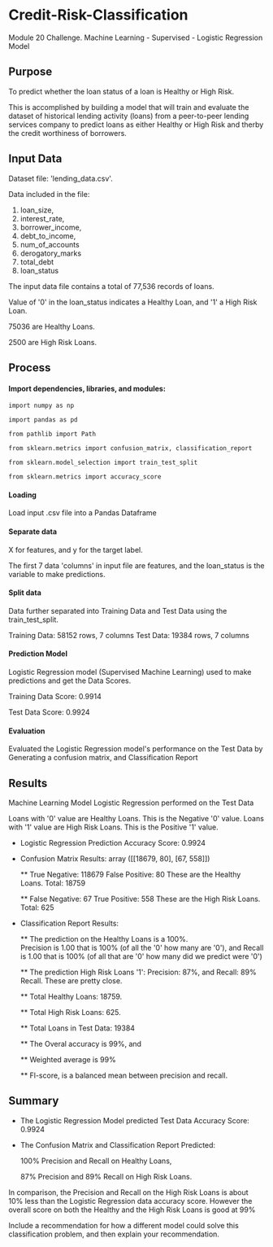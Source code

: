 # Credit-Risk-Classification
Module 20 Challenge. Machine Learning - Supervised - Logistic Regression Model

## Purpose 
To predict whether the loan status of a loan is Healthy or High Risk. 

This is accomplished by building a model that will train and evaluate the dataset of historical lending activity (loans) from a peer-to-peer lending services company to predict loans as either Healthy or High Risk and therby the credit worthiness of borrowers.  

## Input Data
Dataset file: 'lending_data.csv'. 

Data included in the file: 
1. loan_size,
2. interest_rate,
3. borrower_income, 
4. debt_to_income, 
5. num_of_accounts
6. derogatory_marks
7. total_debt
8. loan_status

The input data file contains a total of 77,536 records of loans. 

Value of '0' in the loan_status indicates a Healthy Loan, and '1' a High Risk Loan.

  75036 are Healthy Loans.

  2500 are High Risk Loans.

## Process
#### Import dependencies, libraries, and modules:

    import numpy as np

    import pandas as pd

    from pathlib import Path

    from sklearn.metrics import confusion_matrix, classification_report

    from sklearn.model_selection import train_test_split

    from sklearn.metrics import accuracy_score  

#### Loading
Load input .csv file into a Pandas Dataframe

#### Separate data
X for features, and 
y for the target label. 

The first 7 data 'columns' in input file are features, and the loan_status is the variable to make predictions. 

#### Split data
Data further separated into Training Data and Test Data using the train_test_split. 

  Training Data: 58152 rows, 7 columns
  Test Data: 19384 rows, 7 columns

#### Prediction Model
Logistic Regression model (Supervised Machine Learning) used to make predictions and get the Data Scores.

Training Data Score: 0.9914

Test Data Score: 0.9924 

#### Evaluation
Evaluated the Logistic Regression model's performance on the Test Data by 
  Generating a confusion matrix, and
  Classification Report

## Results
Machine Learning Model Logistic Regression performed on the Test Data

Loans with '0' value are Healthy Loans. This is the Negative '0' value.
Loans with '1' value are High Risk Loans. This is the Positive '1' value. 

* Logistic Regression Prediction Accuracy Score: 0.9924 

* Confusion Matrix Results: 
  array ([[18679,  80],
          [67,   558]])

  ** True Negative: 118679 
    False Positive: 80
    These are the Healthy Loans. Total: 18759

  ** False Negative: 67
    True Positive: 558 
    These are the High Risk Loans. Total: 625

* Classification Report Results:

  ** The prediction on the Healthy Loans is a 100%.  
  Precision is 1.00 that is 100% (of all the '0' how many are '0'), and 
  Recall is 1.00 that is 100%  (of all that are '0' how many did we predict were '0') 

  ** The prediction High Risk Loans '1':
  Precision: 87%, and 
  Recall: 89% Recall. 
  These are pretty close. 

  ** Total Healthy Loans: 18759.  

  ** Total High Risk Loans: 625.  

  ** Total Loans in Test Data: 19384

  ** The Overal accuracy is 99%, and 

  ** Weighted average is 99%

  ** Fl-score, is a balanced mean between precision and recall. 

## Summary
* The Logistic Regression Model predicted Test Data Accuracy Score: 0.9924 

* The Confusion Matrix and Classification Report Predicted:

  100% Precision and Recall on Healthy Loans,

  87% Precision and 89% Recall on High Risk Loans. 

In comparison, the Precision and Recall on the High Risk Loans is about 10% less than the Logistic Regression data accuracy score. However the overall score on both the Healthy and the High Risk Loans is good at 99%

Include a recommendation for how a different model could solve this classification problem, and then explain your recommendation.



